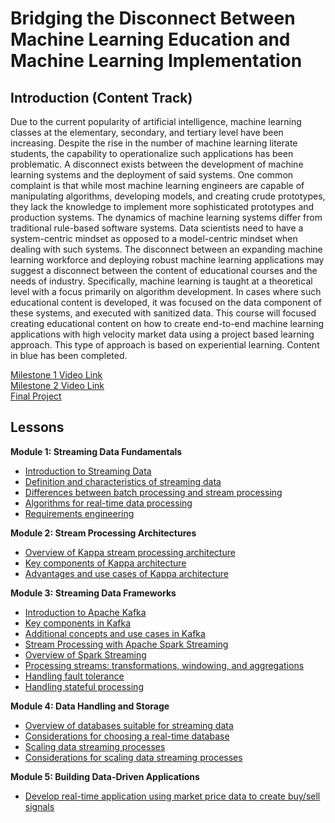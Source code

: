 # Bridging the Disconnect Between Machine Learning Education and Machine Learning Implementation
## Introduction (Content Track)
Due to the current popularity of artificial intelligence, machine learning classes
at the elementary, secondary, and tertiary level have been increasing. Despite
the rise in the number of machine learning literate students, the capability to
operationalize such applications has been problematic. A disconnect exists between
the development of machine learning systems and the deployment of
said systems. One common complaint is that while most machine
learning engineers are capable of manipulating algorithms, developing
models, and creating crude prototypes, they lack the knowledge to implement
more sophisticated prototypes and production systems. The dynamics of machine learning systems differ from traditional rule-based
software systems. Data scientists need to have a system-centric mindset as
opposed to a model-centric mindset when dealing with such systems.
The disconnect between an expanding machine learning workforce and deploying
robust machine learning applications may suggest a disconnect between the
content of educational courses and the needs of industry. Specifically, machine learning is taught at a theoretical level with a focus primarily on
algorithm development. In cases where such educational content is developed,
it was focused on the data component of these systems, and executed with sanitized
data. This course will focused creating educational content on how to create end-to-end machine learning applications with high velocity market data using a project based learning approach.
This type of approach is based on experiential learning. Content in blue has been completed.

[Milestone 1 Video Link](https://mediaspace.gatech.edu/media/Scaling+Machine+Learning+Applications/1_03qeqwy0)<br> 
[Milestone 2 Video Link](https://mediaspace.gatech.edu/media/Milestone2/1_x8sto7p0)<br>
[Final Project](https://mediaspace.gatech.edu/media/FinalProject/1_g3dm4jmp)

## Lessons

 <b> Module 1: Streaming Data Fundamentals  </b><br> 
- <span style="color: blue">[Introduction to Streaming Data](https://OMSCSYellowJacket.github.io/data)</span>
- <span style="color: blue">[Definition and characteristics of streaming data](https://OMSCSYellowJacket.github.io/data#definition-of-streaming-data)</span>
- <span style="color: blue">[Differences between batch processing and stream processing](https://OMSCSYellowJacket.github.io/data#batch-data-versus-streaming-data)</span>
- <span style="color: blue">[Algorithms for real-time data processing](https://OMSCSYellowJacket.github.io/data#types-of-streamimg-data-algorithms)</span>
- <span style="color: blue">[Requirements engineering](https://OMSCSYellowJacket.github.io/requirements)
</span>

<b> Module 2: Stream Processing Architectures</b><br> 
- <span style="color: blue">[Overview of Kappa stream processing architecture](https://OMSCSYellowJacket.github.io/kappaarchitecture)</span>
- <span style="color: blue">[Key components of Kappa architecture](https://OMSCSYellowJacket.github.io/kappaarchitecture#key-components)</span>
- <span style="color: blue">[Advantages and use cases of Kappa architecture](https://OMSCSYellowJacket.github.io/kappaarchitecture#advantages)</span>
  
<b> Module 3: Streaming Data Frameworks</b><br> 
- <span style="color: blue">[Introduction to Apache Kafka](https://OMSCSYellowJacket.github.io/kafka)</span>
- <span style="color: blue">[Key components in Kafka](https://OMSCSYellowJacket.github.io/kafka#key-components)</span>
- <span style="color: blue">[Additional concepts and use cases in Kafka](https://OMSCSYellowJacket.github.io/kafka#additional-concepts)</span>
- <span style="color: blue">[Stream Processing with Apache Spark Streaming](https://OMSCSYellowJacket.github.io/spark)</span>
- <span style="color: blue">[Overview of Spark Streaming](https://OMSCSYellowJacket.github.io/spark#spark-streaming)</span>
- <span style="color: blue">[Processing streams: transformations, windowing, and aggregations](https://OMSCSYellowJacket.github.io/spark#transformations)</span>
- <span style="color: blue">[Handling fault tolerance](https://OMSCSYellowJacket.github.io/faulttolerance)</span>
- <span style="color: blue">[Handling stateful processing](https://OMSCSYellowJacket.github.io/maintainingstate)</span>
  
<b> Module 4: Data Handling and Storage</b><br> 
- <span style="color: blue">[Overview of databases suitable for streaming data](https://OMSCSYellowJacket.github.io/databases)</span>
- <span style="color: blue">[Considerations for choosing a real-time database](https://OMSCSYellowJacket.github.io/databases#considerations-for-choosing-a-real-time-database)</span>
- <span style="color: blue">[Scaling data streaming processes](https://OMSCSYellowJacket.github.io/scaling)</span>
- <span style="color: blue">[Considerations for scaling data streaming processes](https://OMSCSYellowJacket.github.io/scaling#considerations-for-scaling)</span>
  
<b> Module 5: Building Data-Driven Applications</b><br> 
- <span style="color: blue">[Develop real-time application using market price data to create buy/sell signals](https://OMSCSYellowJacket.github.io/project) </span>
